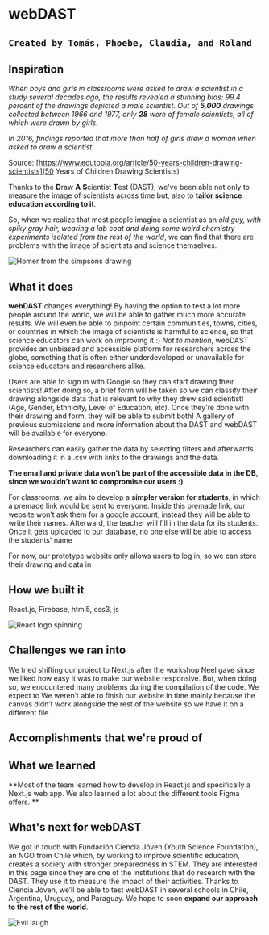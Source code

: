 # webDAST
## `Created by Tomás, Phoebe, Claudia, and Roland`

## Inspiration
_When boys and girls in classrooms were asked to draw a scientist in a study several decades ago, the results revealed a stunning bias: 99.4 percent of the drawings depicted a male scientist. Out of **5,000** drawings collected between 1966 and 1977, only **28** were of female scientists, all of which were drawn by girls._

_In 2016, findings reported that more than half of girls drew a woman when asked to draw a scientist._

Source: [https://www.edutopia.org/article/50-years-children-drawing-scientists](50 Years of Children Drawing Scientists)

Thanks to the **D**raw **A** **S**cientist **T**est (DAST), we've been able not only to measure the image of scientists across time but, also to **tailor science education according to it**.

So, when we realize that most people imagine a scientist as an _old guy, with spiky gray hair, wearing a lab coat and doing some weird chemistry experiments isolated from the rest of the world_, we can find that there are problems with the image of scientists and science themselves.

![Homer from the simpsons drawing](https://lh6.googleusercontent.com/proxy/5DCF9vKY3_WUjKdK8Srx2PkxRjNAHIHYyqXCIyg2spTVJ2Pw7_12YhQPxLiynyUAnn8=s0-d)

## What it does
**webDAST** changes everything! By having the option to test a lot more people around the world, we will be able to gather much more accurate results. We will even be able to pinpoint certain communities, towns, cities, or countries in which the image of scientists is harmful to science, so that science educators can work on improving it :) _Not to mention_, webDAST provides an unbiased and accessible platform for researchers across the globe, something that is often either underdeveloped or unavailable for science educators and researchers alike. 

Users are able to sign in with Google so they can start drawing their scientists! After doing so, a brief form will be taken so we can classify their drawing alongside data that is relevant to why they drew said scientist! (Age, Gender, Ethnicity, Level of Education, etc). Once they're done with their drawing and form, they will be able to submit both! A gallery of previous submissions and more information about the DAST and webDAST will be available for everyone.

Researchers can easily gather the data by selecting filters and afterwards downloading it in a .csv with links to the drawings and the data.

**The email and private data won’t be part of the accessible data in the DB, since we wouldn’t want to compromise our users :)**

For classrooms, we aim to develop a **simpler version for students**, in which a premade link would be sent to everyone. Inside this premade link, our website won’t ask them for a google account, instead they will be able to write their names. Afterward, the teacher will fill in the data for its students. Once it gets uploaded to our database, no one else will be able to access the students' name 

For now, our prototype website only allows users to log in, so we can store their drawing and data in 

## How we built it
React.js, Firebase, html5, css3, js

![React logo spinning](https://media2.giphy.com/media/RJzm826vu7WbJvBtxX/giphy.gif)

## Challenges we ran into
We tried shifting our project to Next.js after the workshop Neel gave since we liked how easy it was to make our website responsive. But, when doing so, we encountered many problems during the compilation of the code. We expect to 
We weren’t able to finish our website in time mainly because the canvas didn’t work alongside the rest of the website so we have it on a different file.
## Accomplishments that we're proud of

## What we learned
**Most of the team learned how to develop in React.js and specifically a Next.js web app. We also learned a lot about the different tools Figma offers. **
## What's next for webDAST
We got in touch with Fundación Ciencia Jóven (Youth Science Foundation), an NGO from Chile which, by working to improve scientific education, creates a society with stronger preparedness in STEM. They are interested in this page since they are one of the institutions that do research with the DAST. They use it to measure the impact of their activities. Thanks to Ciencia Jóven, we’ll be able to test webDAST in several schools in Chile, Argentina, Uruguay, and Paraguay. We hope to soon **expand our approach to the rest of the world**. 

![Evil laugh](https://media1.tenor.com/images/f0baca047a09af4fbd4419c52af05871/tenor.gif?itemid=4482837)



